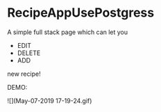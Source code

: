# RecipeAppUsePostgress


A simple full stack page which can let you 

- EDIT
- DELETE
- ADD

new recipe!




DEMO:


![](May-07-2019 17-19-24.gif)
